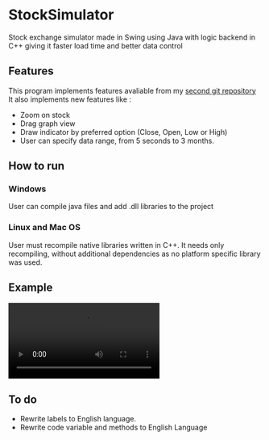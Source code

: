 # StockSimulator
Stock exchange simulator made in Swing using Java with logic backend in C++ giving it faster load time and better data control

## Features

This program implements features avaliable from my [second git repository](https://github.com/DusanTodorovic5/StockPriceSimulatorCpp)
It also implements new features like :
 - Zoom on stock
 - Drag graph view
 - Draw indicator by preferred option (Close, Open, Low or High)
 - User can specify data range, from 5 seconds to 3 months.

## How to run

### Windows

User can compile java files and add .dll libraries to the project

### Linux and Mac OS 

User must recompile native libraries written in C++. It needs only recompiling, without additional dependencies as no platform specific library was used.

## Example

![Video Example](https://raw.githubusercontent.com/DusanTodorovic5/StockSimulator/main/VideoShowCase/example.mp4)

## To do

 - Rewrite labels to English language.
 - Rewrite code variable and methods to English Language
